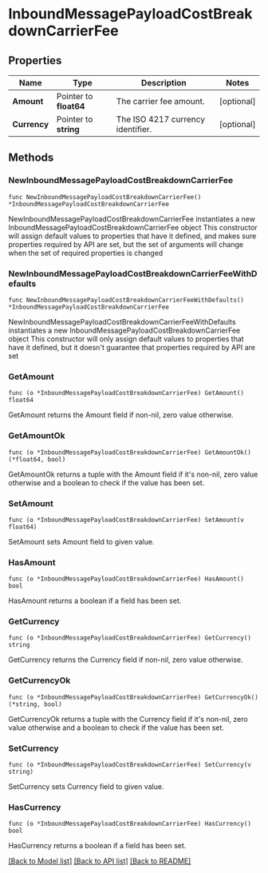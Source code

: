 # InboundMessagePayloadCostBreakdownCarrierFee

## Properties

Name | Type | Description | Notes
------------ | ------------- | ------------- | -------------
**Amount** | Pointer to **float64** | The carrier fee amount. | [optional] 
**Currency** | Pointer to **string** | The ISO 4217 currency identifier. | [optional] 

## Methods

### NewInboundMessagePayloadCostBreakdownCarrierFee

`func NewInboundMessagePayloadCostBreakdownCarrierFee() *InboundMessagePayloadCostBreakdownCarrierFee`

NewInboundMessagePayloadCostBreakdownCarrierFee instantiates a new InboundMessagePayloadCostBreakdownCarrierFee object
This constructor will assign default values to properties that have it defined,
and makes sure properties required by API are set, but the set of arguments
will change when the set of required properties is changed

### NewInboundMessagePayloadCostBreakdownCarrierFeeWithDefaults

`func NewInboundMessagePayloadCostBreakdownCarrierFeeWithDefaults() *InboundMessagePayloadCostBreakdownCarrierFee`

NewInboundMessagePayloadCostBreakdownCarrierFeeWithDefaults instantiates a new InboundMessagePayloadCostBreakdownCarrierFee object
This constructor will only assign default values to properties that have it defined,
but it doesn't guarantee that properties required by API are set

### GetAmount

`func (o *InboundMessagePayloadCostBreakdownCarrierFee) GetAmount() float64`

GetAmount returns the Amount field if non-nil, zero value otherwise.

### GetAmountOk

`func (o *InboundMessagePayloadCostBreakdownCarrierFee) GetAmountOk() (*float64, bool)`

GetAmountOk returns a tuple with the Amount field if it's non-nil, zero value otherwise
and a boolean to check if the value has been set.

### SetAmount

`func (o *InboundMessagePayloadCostBreakdownCarrierFee) SetAmount(v float64)`

SetAmount sets Amount field to given value.

### HasAmount

`func (o *InboundMessagePayloadCostBreakdownCarrierFee) HasAmount() bool`

HasAmount returns a boolean if a field has been set.

### GetCurrency

`func (o *InboundMessagePayloadCostBreakdownCarrierFee) GetCurrency() string`

GetCurrency returns the Currency field if non-nil, zero value otherwise.

### GetCurrencyOk

`func (o *InboundMessagePayloadCostBreakdownCarrierFee) GetCurrencyOk() (*string, bool)`

GetCurrencyOk returns a tuple with the Currency field if it's non-nil, zero value otherwise
and a boolean to check if the value has been set.

### SetCurrency

`func (o *InboundMessagePayloadCostBreakdownCarrierFee) SetCurrency(v string)`

SetCurrency sets Currency field to given value.

### HasCurrency

`func (o *InboundMessagePayloadCostBreakdownCarrierFee) HasCurrency() bool`

HasCurrency returns a boolean if a field has been set.


[[Back to Model list]](../README.md#documentation-for-models) [[Back to API list]](../README.md#documentation-for-api-endpoints) [[Back to README]](../README.md)



